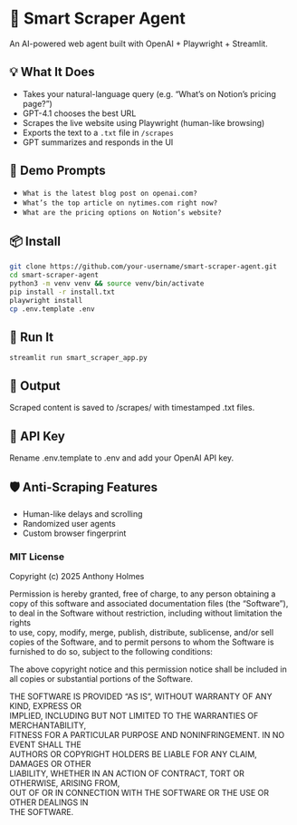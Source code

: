 # 🧠 Smart Scraper Agent

An AI-powered web agent built with OpenAI + Playwright + Streamlit.

## 💡 What It Does

- Takes your natural-language query (e.g. “What’s on Notion’s pricing page?”)
- GPT-4.1 chooses the best URL
- Scrapes the live website using Playwright (human-like browsing)
- Exports the text to a `.txt` file in `/scrapes`
- GPT summarizes and responds in the UI

## 🧪 Demo Prompts

- `What is the latest blog post on openai.com?`
- `What’s the top article on nytimes.com right now?`
- `What are the pricing options on Notion’s website?`

## 📦 Install

```bash
git clone https://github.com/your-username/smart-scraper-agent.git
cd smart-scraper-agent
python3 -m venv venv && source venv/bin/activate
pip install -r install.txt
playwright install
cp .env.template .env
```

## 🚀 Run It

```
streamlit run smart_scraper_app.py
```

## 📝 Output
Scraped content is saved to /scrapes/ with timestamped .txt files.

## 🔐 API Key
Rename .env.template to .env and add your OpenAI API key.

## 🛡 Anti-Scraping Features
- Human-like delays and scrolling
- Randomized user agents
- Custom browser fingerprint

### MIT License

Copyright (c) 2025 Anthony Holmes

Permission is hereby granted, free of charge, to any person obtaining a copy
of this software and associated documentation files (the “Software”), to deal
in the Software without restriction, including without limitation the rights  
to use, copy, modify, merge, publish, distribute, sublicense, and/or sell      
copies of the Software, and to permit persons to whom the Software is          
furnished to do so, subject to the following conditions:                       

The above copyright notice and this permission notice shall be included in     
all copies or substantial portions of the Software.                            

THE SOFTWARE IS PROVIDED “AS IS”, WITHOUT WARRANTY OF ANY KIND, EXPRESS OR     
IMPLIED, INCLUDING BUT NOT LIMITED TO THE WARRANTIES OF MERCHANTABILITY,       
FITNESS FOR A PARTICULAR PURPOSE AND NONINFRINGEMENT. IN NO EVENT SHALL THE    
AUTHORS OR COPYRIGHT HOLDERS BE LIABLE FOR ANY CLAIM, DAMAGES OR OTHER         
LIABILITY, WHETHER IN AN ACTION OF CONTRACT, TORT OR OTHERWISE, ARISING FROM,  
OUT OF OR IN CONNECTION WITH THE SOFTWARE OR THE USE OR OTHER DEALINGS IN      
THE SOFTWARE.
